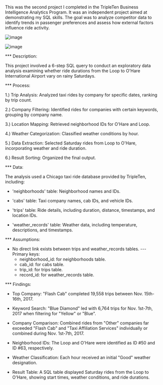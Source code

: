 This was the second project I completed in the TripleTen Business Intelligence Analytics Program. It was an independent project aimed at demonstrating my SQL skills. The goal was to analyze competitor data to identify trends in passenger preferences and assess how external factors influence ride activity.

![image](https://github.com/user-attachments/assets/6df4f19d-02a8-40c1-b6b4-ff7476a1f5a7)

![image](https://github.com/user-attachments/assets/2bc6744a-d063-4960-b53d-f2c34f01178d)


*** Description:

This project involved a 6-step SQL query to conduct an exploratory data analysis examining whether ride durations from the Loop to O'Hare International Airport vary on rainy Saturdays.

*** Process:

1.) Trip Analysis: Analyzed taxi rides by company for specific dates, ranking by trip count.
  
2.) Company Filtering: Identified rides for companies with certain keywords, grouping by company name.
  
3.) Location Mapping: Retrieved neighborhood IDs for O'Hare and Loop.
  
4.) Weather Categorization: Classified weather conditions by hour.
  
5.) Data Extraction: Selected Saturday rides from Loop to O'Hare, incorporating weather and ride duration.
  
6.) Result Sorting: Organized the final output.

  
*** Data:

The analysis used a Chicago taxi ride database provided by TripleTen, including:

- 'neighborhoods' table: Neighborhood names and IDs.
  
- 'cabs' table: Taxi company names, cab IDs, and vehicle IDs.
  
- 'trips' table: Ride details, including duration, distance, timestamps, and location IDs.

- 'weather_records' table: Weather data, including temperature, descriptions, and timestamps.

*** Assumptions:

- No direct link exists between trips and weather_records tables.
 --- Primary keys:
    - neighborhood_id: for neighborhoods table.
    - cab_id: for cabs table.
    - trip_id: for trips table.
    - record_id: for weather_records table.

*** Findings:

- Top Company: "Flash Cab" completed 19,558 trips between Nov. 15th-16th, 2017.
  
- Keyword Search: "Blue Diamond" led with 6,764 trips for Nov. 1st-7th, 2017 when filtering for "Yellow" or "Blue".
  
- Company Comparison: Combined rides from "Other" companies far exceeded "Flash Cab" and "Taxi Affiliation Services" individually or combined during Nov. 1st-7th, 2017.
  
- Neighborhood IDs: The Loop and O'Hare were identified as ID #50 and ID #63, respectively.
  
- Weather Classification: Each hour received an initial "Good" weather designation.
  
- Result Table: A SQL table displayed Saturday rides from the Loop to O'Hare, showing start times, weather conditions, and ride durations.
